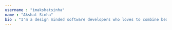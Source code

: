 ```yaml
---
username : "imakshatsinha"
name : "Akshat Sinha"
bio : "I'm a design minded software developers who loves to combine beautiful design with amazing code."
---
```

